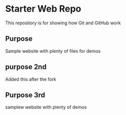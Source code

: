 # Starter Web Repo

This repository is for showing how Git and GitHub work

## Purpose

Sample website with plenty of files for demos
 ## purpose 2nd 
 Added this after the fork

 ## Purpose 3rd 
 samplew website with plenty of demos